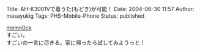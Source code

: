 Title: AH-K3001Vで着うた(もどき)が可能！
Date: 2004-06-30 11:57
Author: masayukig
Tags: PHS-Mobile-Phone
Status: published

[memn0ck](http://www.memn0ck.com/ahp/ahk3001v_20040629.html)  
すごい。  
すごいの一言に尽きる。家に帰ったら試してみようっと！

